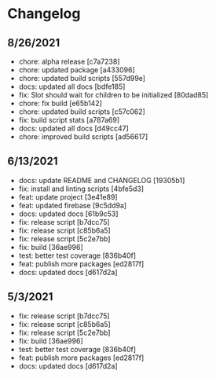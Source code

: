 # Changelog

## 8/26/2021

-   chore: alpha release [c7a7238]
-   chore: updated package [a433096]
-   chore: updated build scripts [557d99e]
-   docs: updated all docs [bdfe185]
-   fix: Slot should wait for children to be initialized [80dad85]
-   chore: fix build [e65b142]
-   chore: updated build scripts [c57c062]
-   fix: build script stats [a787a69]
-   docs: updated all docs [d49cc47]
-   chore: improved build scripts [ad56617]

## 6/13/2021

-   docs: update README and CHANGELOG [19305b1]
-   fix: install and linting scripts [4bfe5d3]
-   feat: update project [3e41e89]
-   feat: updated firebase [9c5dd9a]
-   docs: updated docs [61b9c53]
-   fix: release script [b7dcc75]
-   fix: release script [c85b6a5]
-   fix: release script [5c2e7bb]
-   fix: build [36ae996]
-   test: better test coverage [836b40f]
-   feat: publish more packages [ed2817f]
-   docs: updated docs [d617d2a]

## 5/3/2021

-   fix: release script [b7dcc75]
-   fix: release script [c85b6a5]
-   fix: release script [5c2e7bb]
-   fix: build [36ae996]
-   test: better test coverage [836b40f]
-   feat: publish more packages [ed2817f]
-   docs: updated docs [d617d2a]

